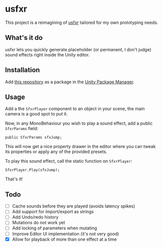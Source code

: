 ﻿# usfxr

This project is a reimagining of [usfxr](https://github.com/zeh/usfxr) tailored for my own prototyping needs. 

What's it do
------------

usfxr lets you quickly generate placeholder (or permanent, I don't judge) sound effects right inside the Unity editor. 


Installation
------------
 Add [this repository](https://github.com/grapefrukt/usfxr.git) as a package in the [Unity Package Manager](https://docs.unity3d.com/2019.3/Documentation/Manual/upm-ui-giturl.html). 
 
 Usage
 ------------
 Add a the `SfxrPlayer` component to an object in your scene, the main camera is a good spot to put it. 
 
 Now, in any MonoBehaviour you wish to play a sound effect, add a public `SfxrParams` field:
    
	public SfxrParams sfxJump;

This will now get a nice property drawer in the editor where you can tweak its properties or apply any of the provided presets. 

To play this sound effect, call the static function on `SfxrPlayer`:

    SfxrPlayer.Play(sfxJump);
    
That's it!

 Todo
 ------------
 - [ ] Cache sounds before they are played (avoids latency spikes)
 - [ ] Add support for import/export as strings
 - [ ] Add Undo/redo history
 - [ ] Mutations do not work yet
 - [ ] Add locking of parameters when mutating
 - [ ] Improve Editor UI implementation (it's not very good)
 - [x] Allow for playback of more than one effect at a time
